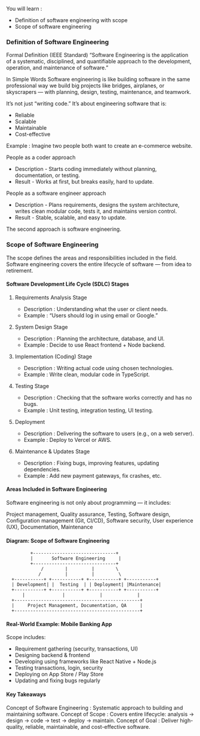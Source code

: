 You will learn :

- Definition of software engineering with scope
- Scope of software engineering

### Definition of Software Engineering

Formal Definition (IEEE Standard)
“Software Engineering is the application of a systematic, disciplined, and quantifiable approach to the development, operation, and maintenance of software.”

In Simple Words
Software engineering is like building software in the same professional way we build big projects like bridges, airplanes, or skyscrapers — with planning, design, testing, maintenance, and teamwork.

It’s not just “writing code.”
It’s about engineering software that is:

- Reliable
- Scalable
- Maintainable
- Cost-effective

Example : Imagine two people both want to create an e-commerce website.

People as a coder approach
  - Description - Starts coding immediately without planning, documentation, or testing.
  - Result - Works at first, but breaks easily, hard to update.

People as a software engineer approach
  - Description - Plans requirements, designs the system architecture, writes clean modular code, tests it, and maintains version control.
  - Result - Stable, scalable, and easy to update.

The second approach is software engineering.

### Scope of Software Engineering

The scope defines the areas and responsibilities included in the field.
Software engineering covers the entire lifecycle of software — from idea to retirement.

#### Software Development Life Cycle (SDLC) Stages

1. Requirements Analysis Stage
   - Description : Understanding what the user or client needs.
   - Example : “Users should log in using email or Google.”

2. System Design Stage
   - Description : Planning the architecture, database, and UI.
   - Example : Decide to use React frontend + Node backend.

3. Implementation (Coding) Stage
   - Description : Writing actual code using chosen technologies.
   - Example : Write clean, modular code in TypeScript.

4. Testing Stage
   - Description : Checking that the software works correctly and has no bugs.
   - Example : Unit testing, integration testing, UI testing.

5. Deployment
   - Description : Delivering the software to users (e.g., on a web server).
   - Example : Deploy to Vercel or AWS.

6. Maintenance & Updates Stage
   - Description : Fixing bugs, improving features, updating dependencies.
   - Example : Add new payment gateways, fix crashes, etc.

#### Areas Included in Software Engineering
Software engineering is not only about programming — it includes:

Project management, Quality assurance, Testing, Software design, Configuration management (Git, CI/CD), Software security, User experience (UX), Documentation, Maintenance

#### Diagram: Scope of Software Engineering

             +-------------------------------+
             |       Software Engineering     |
             +-------------------------------+
                 /        |         |        \
                /         |         |         \
      +-----------+ +-----------+ +-----------+ +-----------+
      | Development| |  Testing  | | Deployment| |Maintenance|
      +-----------+ +-----------+ +-----------+ +-----------+
          |              |             |             |
      +-----------------------------------------------+
      |     Project Management, Documentation, QA     |
      +-----------------------------------------------+

#### Real-World Example: Mobile Banking App

Scope includes:
- Requirement gathering (security, transactions, UI)
- Designing backend & frontend
- Developing using frameworks like React Native + Node.js
- Testing transactions, login, security
- Deploying on App Store / Play Store
- Updating and fixing bugs regularly

#### Key Takeaways
Concept of Software Engineering : Systematic approach to building and maintaining software.
Concept of Scope : Covers entire lifecycle: analysis → design → code → test → deploy → maintain.
Concept of Goal : Deliver high-quality, reliable, maintainable, and cost-effective software.
